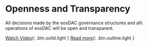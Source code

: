 **Openness** and **Transparency**
=================================

All decisions made by the eosDAC governance structures and all\\
operations of eosDAC will be open and transparent.

[Watch Video](https://www.google.de){: .btn.solid.light }
[Read more](https://www.google.de){: .btn.outline.light }